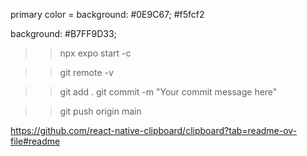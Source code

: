 primary color = background: #0E9C67;
#f5fcf2

background: #B7FF9D33;


> > npx expo start -c

> > git remote -v

> > git add .
> > git commit -m "Your commit message here"

> > git push origin main

https://github.com/react-native-clipboard/clipboard?tab=readme-ov-file#readme

